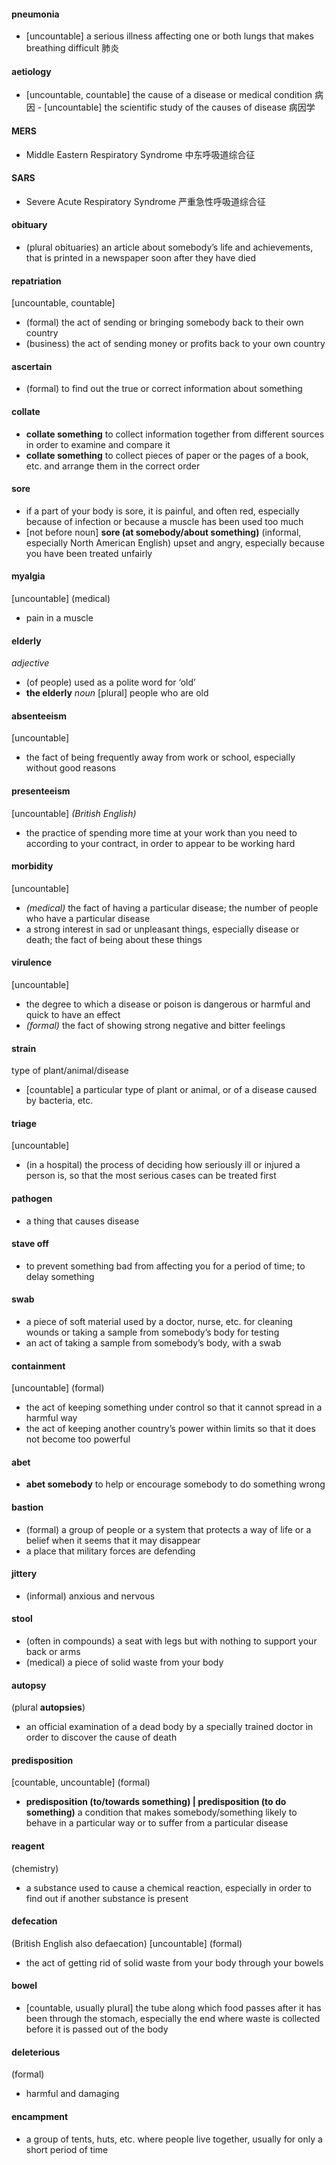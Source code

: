 #### pneumonia
- [uncountable] ​a serious illness affecting one or both lungs that makes breathing difficult 肺炎

#### aetiology
- ​[uncountable, countable] the cause of a disease or medical condition 病因
​- [uncountable] the scientific study of the causes of disease 病因学

#### MERS
- Middle Eastern Respiratory Syndrome 中东呼吸道综合征

#### SARS
- Severe Acute Respiratory Syndrome 严重急性呼吸道综合征

#### obituary
- (plural obituaries) ​an article about somebody’s life and achievements, that is printed in a newspaper soon after they have died

#### repatriation
[uncountable, countable]
- (formal) the act of sending or bringing somebody back to their own country
- ​(business) the act of sending money or profits back to your own country

#### ascertain
- (formal) to find out the true or correct information about something

#### collate
- **collate something** to collect information together from different sources in order to examine and compare it
- ​**collate something** to collect pieces of paper or the pages of a book, etc. and arrange them in the correct order 

#### sore
- ​if a part of your body is sore, it is painful, and often red, especially because of infection or because a muscle has been used too much
- ​[not before noun] **sore (at somebody/about something)** (informal, especially North American English) upset and angry, especially because you have been treated unfairly

#### myalgia
[uncountable] (medical)
- ​pain in a muscle

#### elderly 
*adjective*
- (of people) used as a polite word for ‘old’
- ​**the elderly** *noun* [plural] people who are old

#### absenteeism 
[uncountable]
- ​the fact of being frequently away from work or school, especially without good reasons

#### presenteeism
[uncountable] *(British English)*
- ​the practice of spending more time at your work than you need to according to your contract, in order to appear to be working hard

#### morbidity
[uncountable]
- *(medical)* the fact of having a particular disease; the number of people who have a particular disease
- a strong interest in sad or unpleasant things, especially disease or death; the fact of being about these things

#### virulence
[uncountable]
- the degree to which a disease or poison is dangerous or harmful and quick to have an effect 
- *(formal)* the fact of showing strong negative and bitter feelings

#### strain
type of plant/animal/disease
- [countable] a particular type of plant or animal, or of a disease caused by bacteria, etc.

#### triage
[uncountable]
- (in a hospital) the process of deciding how seriously ill or injured a person is, so that the most serious cases can be treated first

#### pathogen
- a thing that causes disease

#### stave off
- to prevent something bad from affecting you for a period of time; to delay something

#### swab
- a piece of soft material used by a doctor, nurse, etc. for cleaning wounds or taking a sample from somebody’s body for testing
- an act of taking a sample from somebody’s body, with a swab

#### containment
[uncountable] (formal)
- the act of keeping something under control so that it cannot spread in a harmful way
- the act of keeping another country’s power within limits so that it does not become too powerful

#### abet
- **abet somebody** to help or encourage somebody to do something wrong

#### bastion
- (formal) a group of people or a system that protects a way of life or a belief when it seems that it may disappear
- a place that military forces are defending

#### jittery
- (informal) anxious and nervous

#### stool
- (often in compounds) a seat with legs but with nothing to support your back or arms
- (medical) a piece of solid waste from your body

#### autopsy
(plural **autopsies**)
- an official examination of a dead body by a specially trained doctor in order to discover the cause of death

#### predisposition
[countable, uncountable] (formal)
- **predisposition (to/towards something) | predisposition (to do something)** a condition that makes somebody/something likely to behave in a particular way or to suffer from a particular disease

#### reagent
(chemistry)
- ​a substance used to cause a chemical reaction, especially in order to find out if another substance is present

#### defecation
(British English also defaecation)
[uncountable] (formal)
- ​the act of getting rid of solid waste from your body through your bowels

#### bowel
- [countable, usually plural] the tube along which food passes after it has been through the stomach, especially the end where waste is collected before it is passed out of the body

#### deleterious
(formal) ​
- harmful and damaging

#### encampment
- ​a group of tents, huts, etc. where people live together, usually for only a short period of time












